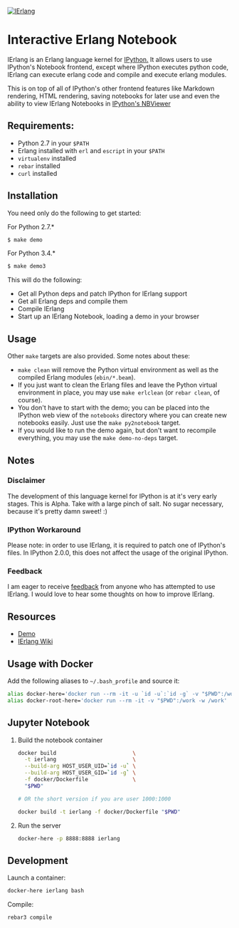<a href="http://imgur.com/7rr6Tbr"><img src="http://i.imgur.com/7rr6Tbr.png" title="IErlang"/></a>


# Interactive Erlang Notebook

IErlang is an Erlang language kernel for [IPython.](http://ipython.org) It
allows users to use IPython's Notebook frontend, except where IPython executes
python code, IErlang can execute erlang code and compile and execute erlang
modules.

This is on top of all of IPython's other frontend features like Markdown
rendering, HTML rendering, saving notebooks for later use and even the ability
to view IErlang Notebooks in [IPython's NBViewer](http://nbviewer.ipython.org/)


## Requirements:

* Python 2.7 in your ``$PATH``
* Erlang installed with ``erl`` and ``escript`` in your ``$PATH``
* ``virtualenv`` installed
* ``rebar`` installed
* ``curl`` installed


## Installation

You need only do the following to get started:

For Python 2.7.*
```bash
$ make demo
```

For Python 3.4.*
```bash
$ make demo3
```

This will do the following:

* Get all Python deps and patch IPython for IErlang support
* Get all Erlang deps and compile them
* Compile IErlang
* Start up an IErlang Notebook, loading a demo in your browser


## Usage

Other ``make`` targets are also provided. Some notes about these:

* ``make clean`` will remove the Python virtual environment as well as the
  compiled Erlang modules (``ebin/*.beam``).
* If you just want to clean the Erlang files and leave the Python virtual
  environment in place, you may use ``make erlclean`` (or ``rebar clean``, of
  course).
* You don't have to start with the demo; you can be placed into the IPython web
  view of the ``notebooks`` directory where you can create new notebooks
  easily. Just use the ``make py2notebook`` target.
* If you would like to run the demo again, but don't want to recompile
  everything, you may use the ``make demo-no-deps`` target.


## Notes

### Disclaimer

The development of this language kernel for IPython is at it's very early
stages. This is Alpha. Take with a large pinch of salt. No sugar necessary,
because it's pretty damn sweet! :)


### IPython Workaround

Please note: in order to use IErlang, it is required to patch one of IPython's
files. In IPython 2.0.0, this does not affect the usage of the original IPython.


### Feedback

I am eager to receive [feedback](robbie.lynch@outlook.com) from anyone who has
attempted to use IErlang. I would love to hear some thoughts on how to improve
IErlang.


## Resources

* [Demo](http://nbviewer.ipython.org/gist/anonymous/10775415)
* [IErlang Wiki](https://github.com/robbielynch/ierlang/wiki)


## Usage with Docker

Add the following aliases to `~/.bash_profile` and source it:

```bash
alias docker-here='docker run --rm -it -u `id -u`:`id -g` -v "$PWD":/work -w /work'
alias docker-root-here='docker run --rm -it -v "$PWD":/work -w /work'
```

## Jupyter Notebook

1. Build the notebook container
    ```bash
    docker build                        \
      -t ierlang                        \
      --build-arg HOST_USER_UID=`id -u` \
      --build-arg HOST_USER_GID=`id -g` \
      -f docker/Dockerfile              \
      "$PWD"

    # OR the short version if you are user 1000:1000

    docker build -t ierlang -f docker/Dockerfile "$PWD"
    ```

2. Run the server
    ```bash
    docker-here -p 8888:8888 ierlang
    ```

## Development

Launch a container:

```bash
docker-here ierlang bash
```

Compile:

```bash
rebar3 compile
```
